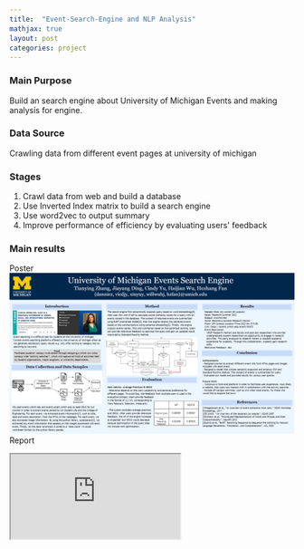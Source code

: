 ```yaml
---
title:  "Event-Search-Engine and NLP Analysis"
mathjax: true
layout: post
categories: project
---
```


### Main Purpose
Build an search engine about University of Michigan Events and making analysis for engine.  

### Data Source
Crawling data from different event pages at university of michigan   

### Stages
1. Crawl data from web and build a database 
2. Use Inverted Index matrix to build a search engine
3. Use word2vec to output summary
4. Improve performance of efficiency by evaluating users' feedback

### Main results
Poster
![poster](/assets/PosterImage.png)
Report
<iframe src="https://github.com/WiJoWill/WiJoWill.github.io/blob/b4c8be9bf42bf69db2a3c9ae26a584281c1d4baf/assets/486_project_final_report.pdf"> </iframe>
